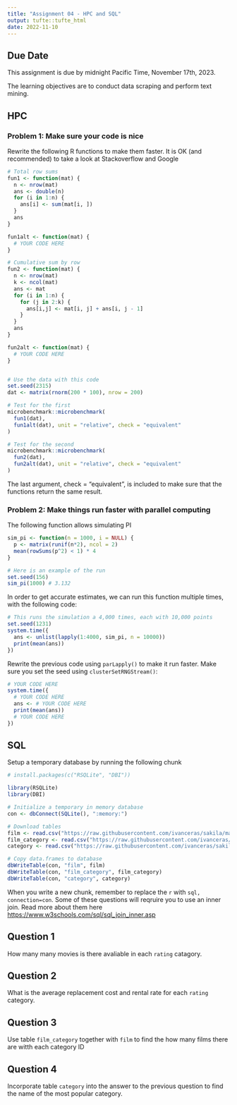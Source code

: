 ```yaml
---
title: "Assignment 04 - HPC and SQL"
output: tufte::tufte_html
date: 2022-11-10
---
```


## Due Date

This assignment is due by midnight Pacific Time, November 17th, 2023.

The learning objectives are to conduct data scraping and perform text mining.

## HPC

### Problem  1: Make sure your code is nice
Rewrite the following R functions to make them faster. It is OK (and recommended) to take a look at Stackoverflow and Google


```r
# Total row sums
fun1 <- function(mat) {
  n <- nrow(mat)
  ans <- double(n) 
  for (i in 1:n) {
    ans[i] <- sum(mat[i, ])
  }
  ans
}

fun1alt <- function(mat) {
  # YOUR CODE HERE
}

# Cumulative sum by row
fun2 <- function(mat) {
  n <- nrow(mat)
  k <- ncol(mat)
  ans <- mat
  for (i in 1:n) {
    for (j in 2:k) {
      ans[i,j] <- mat[i, j] + ans[i, j - 1]
    }
  }
  ans
}

fun2alt <- function(mat) {
  # YOUR CODE HERE
}


# Use the data with this code
set.seed(2315)
dat <- matrix(rnorm(200 * 100), nrow = 200)

# Test for the first
microbenchmark::microbenchmark(
  fun1(dat),
  fun1alt(dat), unit = "relative", check = "equivalent"
)

# Test for the second
microbenchmark::microbenchmark(
  fun2(dat),
  fun2alt(dat), unit = "relative", check = "equivalent"
)
```

The last argument, check = “equivalent”, is included to make sure that the functions return the same result.

### Problem 2: Make things run faster with parallel computing
The following function allows simulating PI


```r
sim_pi <- function(n = 1000, i = NULL) {
  p <- matrix(runif(n*2), ncol = 2)
  mean(rowSums(p^2) < 1) * 4
}

# Here is an example of the run
set.seed(156)
sim_pi(1000) # 3.132
```

In order to get accurate estimates, we can run this function multiple times, with the following code:


```r
# This runs the simulation a 4,000 times, each with 10,000 points
set.seed(1231)
system.time({
  ans <- unlist(lapply(1:4000, sim_pi, n = 10000))
  print(mean(ans))
})
```

Rewrite the previous code using `parLapply()` to make it run faster. Make sure you set the seed using `clusterSetRNGStream()`:


```r
# YOUR CODE HERE
system.time({
  # YOUR CODE HERE
  ans <- # YOUR CODE HERE
  print(mean(ans))
  # YOUR CODE HERE
})
```

## SQL

Setup a temporary database by running the following chunk


```r
# install.packages(c("RSQLite", "DBI"))

library(RSQLite)
library(DBI)

# Initialize a temporary in memory database
con <- dbConnect(SQLite(), ":memory:")

# Download tables
film <- read.csv("https://raw.githubusercontent.com/ivanceras/sakila/master/csv-sakila-db/film.csv")
film_category <- read.csv("https://raw.githubusercontent.com/ivanceras/sakila/master/csv-sakila-db/film_category.csv")
category <- read.csv("https://raw.githubusercontent.com/ivanceras/sakila/master/csv-sakila-db/category.csv")

# Copy data.frames to database
dbWriteTable(con, "film", film)
dbWriteTable(con, "film_category", film_category)
dbWriteTable(con, "category", category)
```

When you write a new chunk, remember to replace the `r` with `sql, connection=con`. Some of these questions will reqruire you to use an  inner join. Read more about them here https://www.w3schools.com/sql/sql_join_inner.asp

## Question 1

How many many movies is there avaliable in each `rating` catagory.

## Question 2

What is the average replacement cost and rental rate for each `rating` category.

## Question 3

Use table `film_category` together with `film` to find the how many films there are witth each category ID 

## Question 4

Incorporate table `category` into the answer to the previous question to find the name of the most popular category.
